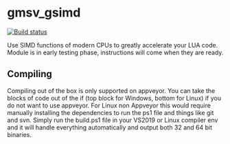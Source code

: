 # gmsv_gsimd
[![Build status](https://ci.appveyor.com/api/projects/status/nqh6xy8et08re5ok?svg=true)](https://ci.appveyor.com/project/storm37000/gmsv-gsimd)

Use SIMD functions of modern CPUs to greatly accelerate your LUA code. <br>
Module is in early testing phase, instructions will come when they are ready.

## Compiling

Compiling out of the box is only supported on appveyor.  You can take the blocks of code out of the if (top block for Windows, bottom for Linux) if you do not want to use appveyor.  For Linux non Appveyor this would require manually installing the dependencies to run the ps1 file and things like git and svn.
Simply run the build.ps1 file in your VS2019 or Linux compiler env and it will handle everything automatically and output both 32 and 64 bit binaries.
